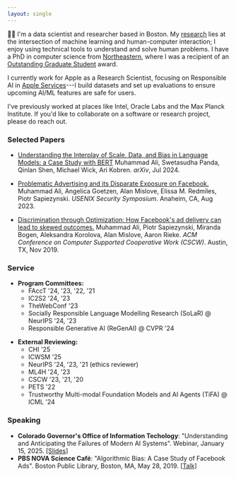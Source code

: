 ```yaml
---
layout: single
---
```


👋🏽 I'm a data scientist and researcher based in Boston.
My [research](https://scholar.google.com/citations?user=pLeu3X0AAAAJ) lies at the intersection of machine learning and human-computer interaction; I enjoy using technical tools to understand and solve human problems.
I have a PhD in computer science from [Northeastern](https://www.khoury.northeastern.edu/~mali/), where I was a recipient of an [Outstanding Graduate Student](https://provost.northeastern.edu/academic-honors/graduate-awards/graduate-research-awards/) award.

I currently work for Apple as a Research Scientist, focusing on Responsible AI in [Apple Services](https://www.apple.com/services/)---I build datasets and set up evaluations to ensure upcoming AI/ML features are safe for users.

I've previously worked at places like Intel, Oracle Labs and the Max Planck Institute. If you'd like to collaborate on a software or research project, please do reach out.

### Selected Papers

* [Understanding the Interplay of Scale, Data, and Bias in Language Models: a Case Study with BERT](/papers/ali-2024-bert.pdf) Muhammad Ali, Swetasudha Panda, Qinlan Shen, Michael Wick, Ari Kobren. _arXiv_, Jul 2024.

* [Problematic Advertising and its Disparate Exposure on Facebook.](/papers/usenixsecurity23-ali.pdf)
Muhammad Ali, Angelica Goetzen, Alan Mislove, Elissa M. Redmiles, Piotr Sapiezynski. _USENIX Security Symposium_. Anaheim, CA, Aug 2023.

* [Discrimination through Optimization: How Facebook's ad delivery can lead to skewed outcomes.](/papers/facebook-delivery-cscw.pdf) Muhammad Ali, Piotr Sapiezynski, Miranda Bogen, Aleksandra Korolova, Alan Mislove, Aaron Rieke. _ACM Conference on Computer Supported Cooperative Work (CSCW)_. Austin, TX, Nov 2019.

### Service
- **Program Committees:**
    - FAccT '24, '23, '22, '21
    - IC2S2 '24, '23    
    - TheWebConf '23
    - Socially Responsible Language Modelling Research (SoLaR) @ NeurIPS '24, '23    
    - Responsible Generative AI (ReGenAI) @ CVPR '24
* **External Reviewing:**
    - CHI '25
    - ICWSM '25
    - NeurIPS '24, '23, '21 (ethics reviewer)        
    - ML4H '24, '23
    - CSCW '23, '21, '20
    - PETS '22
    - Trustworthy Multi-modal Foundation Models and AI Agents (TiFA) @ ICML '24        

### Speaking
* **Colorado Governor's Office of Information Techology**: "Understanding and Anticipating the Failures of Modern AI Systems". Webinar, January 15, 2025. [[Slides]](https://docs.google.com/presentation/d/1C8VRlCa0Qew0AY15ooBfdsYBpcd-Z01ZyK_KrMfRBas/edit?usp=sharing)
* **PBS NOVA Science Café**: "Algorithmic Bias: A Case Study of Facebook Ads". Boston Public Library, Boston, MA,  May 28, 2019. [[Talk]](https://www.youtube.com/watch?v=g_Wbsp0xwj8)

<!-- ### Teaching
* Lecturer, **CY 2550: Introduction to Cybersecurity**, Northeastern University, Summer II 2023
* Teaching Assistant, **CS 6140: Machine Learning** (w/ Predrag Radivojac), Northeastern University, Fall 2022
* Teaching Assistant, **CS 101: Intro to Computing** (w/ Sarim Baig), National University of Computer and Emerging Sciences, Fall 2015 -->
